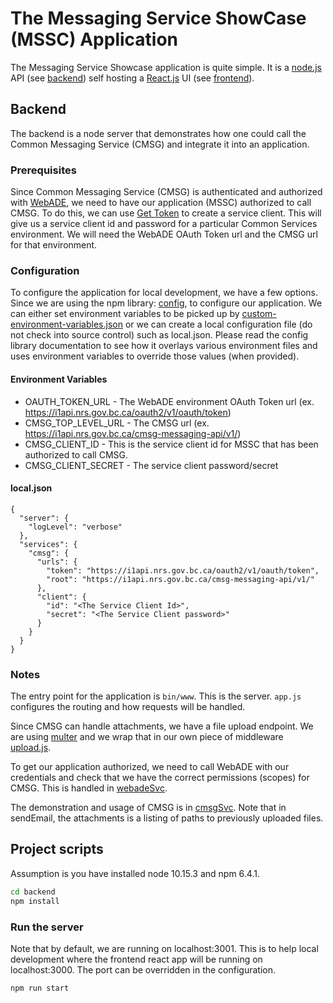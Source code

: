 # The Messaging Service ShowCase (MSSC) Application
The Messaging Service Showcase application is quite simple.  It is a [node.js](https://nodejs.org/) API (see [backend](./README.md)) self hosting a [React.js](https://reactjs.org) UI (see [frontend](../frontend)). 

## Backend
The backend is a node server that demonstrates how one could call the Common Messaging Service (CMSG) and integrate it into an application.

### Prerequisites
Since Common Messaging Service (CMSG) is authenticated and authorized with [WebADE](http://webade.org), we need to have our application (MSSC) authorized to call CMSG.  To do this, we can use [Get Token](https://github.com/bcgov/nr-get-token) to create a service client.  This will give us a service client id and password for a particular Common Services environment.  We will need the WebADE OAuth Token url and the CMSG url for that environment.

### Configuration
To configure the application for local development, we have a few options.  Since we are using the npm library: [config](https://www.npmjs.com/package/config), to configure our application.  We can either set environment variables to be picked up by [custom-environment-variables.json](/config/custom-environment-variables.json) or we can create a local configuration file (do not check into source control) such as local.json.  Please read the config library documentation to see how it overlays various environment files and uses environment variables to override those values (when provided).

#### Environment Variables

* OAUTH\_TOKEN\_URL - The WebADE environment OAuth Token url (ex. https://i1api.nrs.gov.bc.ca/oauth2/v1/oauth/token)
* CMSG\_TOP\_LEVEL\_URL - The CMSG url (ex. https://i1api.nrs.gov.bc.ca/cmsg-messaging-api/v1/)
* CMSG\_CLIENT\_ID - This is the service client id for MSSC that has been authorized to call CMSG.
* CMSG\_CLIENT\_SECRET - The service client password/secret

#### local.json

``` 
{
  "server": {
    "logLevel": "verbose"
  },
  "services": {
    "cmsg": {
      "urls": {
        "token": "https://i1api.nrs.gov.bc.ca/oauth2/v1/oauth/token",
        "root": "https://i1api.nrs.gov.bc.ca/cmsg-messaging-api/v1/"
      },
      "client": {
        "id": "<The Service Client Id>",
        "secret": "<The Service Client password>"
      }
    }
  }
}
```

### Notes

The entry point for the application is `bin/www`. This is the server.  `app.js` configures the routing and how requests will be handled.  

Since CMSG can handle attachments, we have a file upload endpoint.  We are using [multer](https://www.npmjs.com/package/multer) and we wrap that in our own piece of middleware [upload.js](middleware/upload.js). 

To get our application authorized, we need to call WebADE with our credentials and check that we have the correct permissions (scopes) for CMSG.  This is handled in [webadeSvc](oauthService/webadeSvc.js).  

The demonstration and usage of CMSG is in [cmsgSvc](msgService/cmsgSvc.js).  Note that in sendEmail, the attachments is a listing of paths to previously uploaded files.   

## Project scripts

Assumption is you have installed node 10.15.3 and npm 6.4.1.  

``` sh
cd backend
npm install
```

### Run the server
Note that by default, we are running on localhost:3001.  This is to help local development where the frontend react app will be running on localhost:3000.  The port can be overridden in the configuration.  

``` sh
npm run start
```


